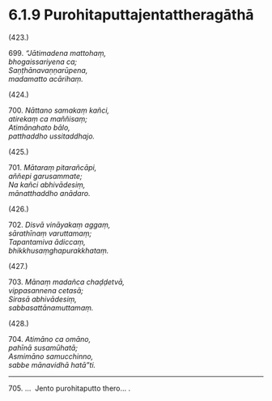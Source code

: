 # 6.1.9 Purohitaputtajentattheragāthā

(423.)

699\. _“Jātimadena mattohaṃ,_  
_bhogaissariyena ca;_  
_Saṇṭhānavaṇṇarūpena,_  
_madamatto acārihaṃ._  

(424.)

700\. _Nāttano samakaṃ kañci,_  
_atirekaṃ ca maññisaṃ;_  
_Atimānahato bālo,_  
_patthaddho ussitaddhajo._  

(425.)

701\. _Mātaraṃ pitarañcāpi,_  
_aññepi garusammate;_  
_Na kañci abhivādesiṃ,_  
_mānatthaddho anādaro._  

(426.)

702\. _Disvā vināyakaṃ aggaṃ,_  
_sārathīnaṃ varuttamaṃ;_  
_Tapantamiva ādiccaṃ,_  
_bhikkhusaṃghapurakkhataṃ._  

(427.)

703\. _Mānaṃ madañca chaḍḍetvā,_  
_vippasannena cetasā;_  
_Sirasā abhivādesiṃ,_  
_sabbasattānamuttamaṃ._  

(428.)

704\. _Atimāno ca omāno,_  
_pahīnā susamūhatā;_  
_Asmimāno samucchinno,_  
_sabbe mānavidhā hatā”ti._  

---

705\. …  Jento purohitaputto thero… .
